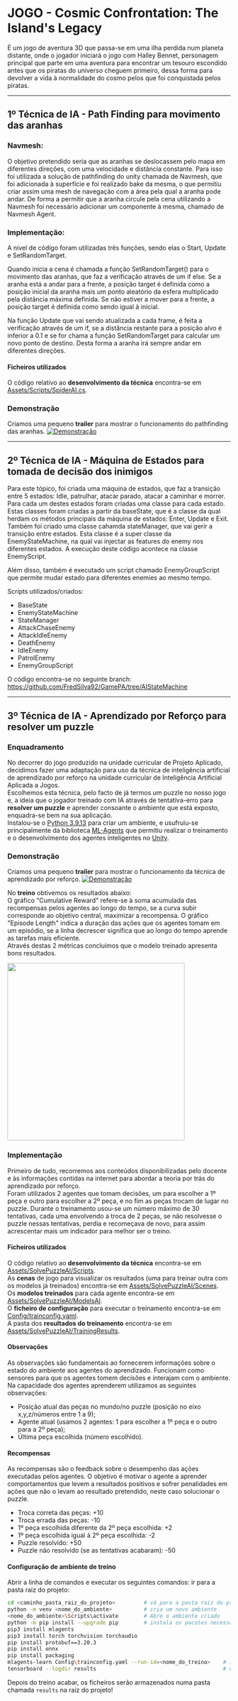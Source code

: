 # JOGO - Cosmic Confrontation: The Island's Legacy

É um jogo de aventura 3D que passa-se em uma ilha perdida num planeta distante, onde o jogador iniciará o jogo com Halley Bennet, personagem principal que parte em uma aventura para encontrar um tesouro escondido antes que os piratas do universo cheguem primeiro, dessa forma para devolver a vida à normalidade do cosmo pelos que foi conquistada pelos piratas.


---


## 1º Técnica de IA - Path Finding para movimento das aranhas

###  Navmesh: 

O objetivo pretendido seria que as aranhas se deslocassem pelo mapa em diferentes direções, com uma velocidade e distância constante. Para isso foi utilizada a solução de pathfinding do unity chamada de Navmesh, que foi adicionada à superfície e foi realizado bake da mesma, o que permitiu criar assim uma mesh de navegação com a área pela qual a aranha pode andar.  De forma a permitir que a aranha circule pela cena utilizando a Navmesh foi necessário adicionar um componente à mesma, chamado de Navmesh Agent. 

###  Implementação:

A nível de código foram utilizadas três funções, sendo elas o Start, Update e SetRandomTarget.

Quando inicia a cena é chamada a função SetRandomTarget() para o movimento das aranhas, que faz a verificação através de um if else. Se a aranha está a andar para a frente, a posição target é definida como a posição inicial da aranha mais um ponto aleatório da esfera multiplicado pela distância máxima definida. Se não estiver a mover para a frente, a posição target é definida como sendo igual à inicial.

Na função Update que vai sendo atualizada a cada frame, é feita a verificação através de um if, se a distância restante para a posição alvo é inferior a 0.1 e se for chama a função SetRandomTarget para calcular um novo ponto de destino. Desta forma a aranha irá sempre andar em diferentes direções. 


#### Ficheiros utilizados

O código relativo ao **desenvolvimento da técnica** encontra-se em [Assets/Scripts/SpiderAI.cs](Assets/Scripts/SpiderAI.cs).


### Demonstração

Criamos uma pequeno **trailer** para mostrar o funcionamento do pathfinding das aranhas.
[![Demonstração](https://img.youtube.com/vi/0DWwADyst5Y/0.jpg)](https://www.youtube.com/watch?v=0DWwADyst5Y)

---


## 2º Técnica de IA - Máquina de Estados para tomada de decisão dos inimigos

Para este tópico, foi criada uma máquina de estados, que faz a transição entre 5 estados:
Idle, patrulhar, atacar parado, atacar a caminhar e morrer. Para cada um destes estados foram criadas uma classe para cada estado.
Estas classes foram criadas a partir da baseState, que é a classe da qual herdam os métodos principais da máquina de estados: Enter, Update e Exit.
Também foi criado uma classe cahamda stateManager, que vai gerir a transição entre estados. Esta classe é a super classe da EnemyStateMachine, na qual vai injectar as features do enemy nos diferentes estados.
A execução deste código acontece na classe EnemyScript.

Além disso, também é executado um script chamado EnemyGroupScript que permite mudar estado para diferentes enemies ao mesmo tempo.

Scripts utilizados/criados:
- BaseState
- EnemyStateMachine
- StateManager
- AttackChaseEnemy
- AttackIdleEnemy
- DeathEnemy
- IdleEnemy
- PatrolEnemy
- EnemyGroupScript

O código encontra-se no seguinte branch:
https://github.com/FredSilva92/GamePA/tree/AIStateMachine


---


## 3º Técnica de IA - Aprendizado por Reforço para resolver um puzzle

### Enquadramento

No decorrer do jogo produzido na unidade curricular de Projeto Aplicado, decidimos fazer uma adaptação para uso da técnica de inteligência artificial de aprendizado por reforço na unidade curricular de Inteligência Artificial Aplicada a Jogos.\
Escolhemos esta técnica, pelo facto de já termos um puzzle no nosso jogo e, a ideia que o jogador treinado com IA através de tentativa-erro para **resolver um puzzle** e aprender consoante o ambiente que está exposto, enquadra-se bem na sua aplicação.\
Instalou-se o [Python 3.9.13](https://www.python.org/downloads/release/python-3913) para criar um ambiente, e usufruiu-se principalmente da biblioteca [ML-Agents](https://unity.com/products/machine-learning-agents) que permitiu realizar o treinamento e o desenvolvimento dos agentes inteligentes no [Unity](https://unity.com).

### Demonstração

Criamos uma pequeno **trailer** para mostrar o funcionamento da técnica de aprendizado por reforço.
[![Demonstração](https://img.youtube.com/vi/1awGiTleCNA/0.jpg)](https://youtu.be/1awGiTleCNA)

No **treino** obtivemos os resultados abaixo:\
O gráfico "Cumulative Reward" refere-se à soma acumulada das recompensas pelos agentes ao longo do tempo, se a curva subir corresponde ao objetivo central, maximizar a recompensa. O gráfico "Episode Length" indica a duração das ações que os agentes tomam em um episódio, se a linha decrescer significa que ao longo do tempo aprende as tarefas mais eficiente.\
Através destas 2 métricas concluímos que o modelo treinado apresenta bons resultados.

<img height="400" src="Assets/SolvePuzzleAI/TrainingResults/TrainGraph.png">

### Implementação

Primeiro de tudo, recorremos aos conteúdos disponibilizadas pelo docente e às informações contidas na internet para abordar a teoria por trás do aprendizado por reforço.\
Foram utilizados 2 agentes que tomam decisões, um para escolher a 1º peça e outro para escolher a 2º peça, e no fim as peças trocam de lugar no puzzle.
Durante o treinamento usou-se um número máximo de 30 tentativas, cada uma envolvendo a troca de 2 peças, se não resolvesse o puzzle nessas tentativas, perdia e recomeçava de novo, para assim acrescentar mais um indicador para melhor ser o treino.

#### Ficheiros utilizados

O código relativo ao **desenvolvimento da técnica** encontra-se em [Assets/SolvePuzzleAI/Scripts](Assets/SolvePuzzleAI/Scripts).\
As **cenas** de jogo para visualizar os resultados (uma para treinar outra com os modelos já treinados) encontra-se em [Assets/SolvePuzzleAI/Scenes](Assets/SolvePuzzleAI/Scenes).\
Os **modelos treinados** para cada agente encontra-se em [Assets/SolvePuzzleAI/ModelsAI](Assets/SolvePuzzleAI/ModelsAI).\
O **ficheiro de configuração** para executar o treinamento encontra-se em [Config/trainconfig.yaml](Config/trainconfig.yaml).\
A pasta dos **resultados do treinamento** encontra-se em [Assets/SolvePuzzleAI/TrainingResults](Assets/SolvePuzzleAI/TrainingResults).

#### Observações

As observações são fundamentais ao fornecerem informações sobre o estado do ambiente aos agentes do aprendizado. Funcionam como sensores para que os agentes tomem decisões e interajam com o ambiente. Na capacidade dos agentes aprenderem utilizamos as seguintes observações:

- Posição atual das peças no mundo/no puzzle (posição no eixo x,y,z/números entre 1 a 9);
- Agente atual (usamos 2 agentes: 1 para escolher a 1º peça e o outro para a 2º peça);
- Última peça escolhida (número escolhido).

#### Recompensas

As recompensas são o feedback sobre o desempenho das ações executadas pelos agentes. O objetivo é motivar o agente a aprender comportamentos que levem a resultados positivos e sofrer penalidades em ações que não o levam ao resultado pretendido, neste caso solucionar o puzzle.

- Troca correta das peças: +10
- Troca errada das peças: -10
- 1º peça escolhida diferente da 2º peça escolhida: +2
- 1º peça escolhida igual à 2º peça escolhida: -2
- Puzzle resolvido: +50
- Puzzle não resolvido (se as tentativas acabaram): -50

#### Configuração de ambiente de treino

Abrir a linha de comandos e executar os seguintes comandos: ir para a pasta raiz do projeto:

```sh
cd <caminho_pasta_raiz_do_projeto>         # vá para a pasta raiz do projeto
python -m venv <nome_do_ambiente>          # cria um novo ambiente
<nome_do_ambiente>\Scripts\activate        # Abre o ambiente criado
python -m pip install --upgrade pip        # instala os pacotes necessários:
pip3 install mlagents
pip3 install torch torchvision torchaudio
pip install protobuf==3.20.3
pip install onnx
pip install packaging
mlagents-learn Config\trainconfig.yaml --run-id=<nome_do_treino>    # inicia o treinamento
tensorboard --logdir results                                        # exibe resultados em gráficos
```

Depois do treino acabar, os ficheiros serão armazenados numa pasta chamada `results` na raiz do projeto!
